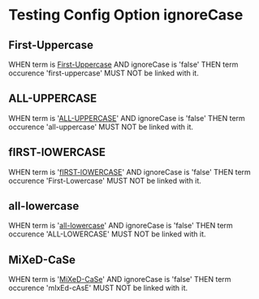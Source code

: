 # Testing Config Option ignoreCase

## First-Uppercase

WHEN term is [First-Uppercase](glossary.md#first-uppercase) AND ignoreCase is 'false' THEN term occurence 'first-uppercase' MUST NOT be linked with it.

## ALL-UPPERCASE

WHEN term is '[ALL-UPPERCASE](glossary.md#all-uppercase)' AND ignoreCase is 'false' THEN term occurence 'all-uppercase' MUST NOT be linked with it.

## fIRST-lOWERCASE

WHEN term is '[fIRST-lOWERCASE](glossary.md#first-lowercase)' AND ignoreCase is 'false' THEN term occurence 'First-Lowercase' MUST NOT be linked with it.

## all-lowercase

WHEN term is '[all-lowercase](glossary.md#all-lowercase)' AND ignoreCase is 'false' THEN term occurence 'ALL-LOWERCASE' MUST NOT be linked with it.

## MiXeD-CaSe

WHEN term is '[MiXeD-CaSe](glossary.md#mixed-case)' AND ignoreCase is 'false' THEN term occurence 'mIxEd-cAsE' MUST NOT be linked with it.
